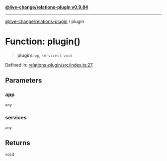 [**@live-change/relations-plugin v0.9.84**](../README.md)

***

[@live-change/relations-plugin](../globals.md) / plugin

# Function: plugin()

> **plugin**(`app`, `services`): `void`

Defined in: [relations-plugin/src/index.ts:27](https://github.com/live-change/live-change-stack/blob/master/framework/relations-plugin/framework/relations-plugin/src/index.ts#L27)

## Parameters

### app

`any`

### services

`any`

## Returns

`void`
